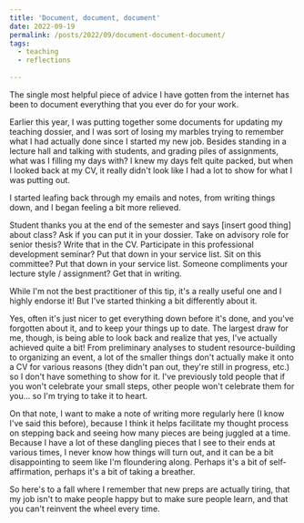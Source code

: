```yaml
---
title: 'Document, document, document'
date: 2022-09-19
permalink: /posts/2022/09/document-document-document/
tags:
  - teaching
  - reflections
  
---
```


The single most helpful piece of advice I have gotten from the internet has been to document everything that you ever do for your work.

Earlier this year, I was putting together some documents for updating my teaching dossier, and I was sort of losing my marbles trying to remember what I had actually done since I started my new job. Besides standing in a lecture hall and talking with students, and grading piles of assignments, what was I filling my days with? I knew my days felt quite packed, but when I looked back at my CV, it really didn't look like I had a lot to show for what I was putting out.

I started leafing back through my emails and notes, from writing things down, and I began feeling a bit more relieved.

Student thanks you at the end of the semester and says [insert good thing] about class? Ask if you can put it in your dossier.
Take on advisory role for senior thesis? Write that in the CV.
Participate in this professional development seminar? Put that down in your service list.
Sit on this committee? Put that down in your service list.
Someone compliments your lecture style / assignment? Get that in writing.

While I'm not the best practitioner of this tip, it's a really useful one and I highly endorse it! But I've started thinking a bit differently about it. 

Yes, often it's just nicer to get everything down before it's done, and you've forgotten about it, and to keep your things up to date. The largest draw for me, though, is being able to look back and realize that yes, I've actually achieved quite a bit! From preliminary analyses to student resource-building to organizing an event, a lot of the smaller things don't actually make it onto a CV for various reasons (they didn't pan out, they're still in progress, etc.) so I don't have something to show for it. I've previously told people that if you won't celebrate your small steps, other people won't celebrate them for you… so I'm trying to take it to heart.

On that note, I want to make a note of writing more regularly here (I know I've said this before), because I think it helps facilitate my thought process on stepping back and seeing how many pieces are being juggled at a time. Because I have a lot of these dangling pieces that I see to their ends at various times, I never know how things will turn out, and it can be a bit disappointing to seem like I'm floundering along. Perhaps it's a bit of self-affirmation, perhaps it's a bit of taking a breather. 

So here's to a fall where I remember that new preps are actually tiring, that my job isn't to make people happy but to make sure people learn, and that you can't reinvent the wheel every time. 

